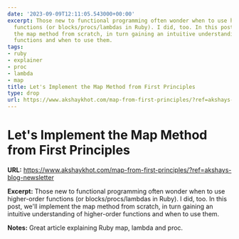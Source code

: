 ```yaml
---
date: '2023-09-09T12:11:05.543000+00:00'
excerpt: Those new to functional programming often wonder when to use higher-order
  functions (or blocks/procs/lambdas in Ruby). I did, too. In this post, we'll implement
  the map method from scratch, in turn gaining an intuitive understanding of higher-order
  functions and when to use them.
tags:
- ruby
- explainer
- proc
- lambda
- map
title: Let's Implement the Map Method from First Principles
type: drop
url: https://www.akshaykhot.com/map-from-first-principles/?ref=akshays-blog-newsletter
---
```


# Let's Implement the Map Method from First Principles

**URL:** https://www.akshaykhot.com/map-from-first-principles/?ref=akshays-blog-newsletter

**Excerpt:** Those new to functional programming often wonder when to use higher-order functions (or blocks/procs/lambdas in Ruby). I did, too. In this post, we'll implement the map method from scratch, in turn gaining an intuitive understanding of higher-order functions and when to use them.

**Notes:**
Great article explaining Ruby map, lambda and proc.
